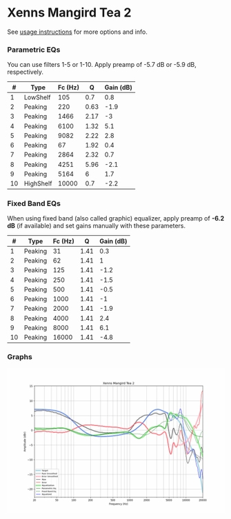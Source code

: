 # Xenns Mangird Tea 2
See [usage instructions](https://github.com/jaakkopasanen/AutoEq#usage) for more options and info.

### Parametric EQs
You can use filters 1-5 or 1-10. Apply preamp of -5.7 dB or -5.9 dB, respectively.

|   # | Type      |   Fc (Hz) |    Q |   Gain (dB) |
|-----|-----------|-----------|------|-------------|
|   1 | LowShelf  |       105 | 0.7  |         0.8 |
|   2 | Peaking   |       220 | 0.63 |        -1.9 |
|   3 | Peaking   |      1466 | 2.17 |        -3   |
|   4 | Peaking   |      6100 | 1.32 |         5.1 |
|   5 | Peaking   |      9082 | 2.22 |         2.8 |
|   6 | Peaking   |        67 | 1.92 |         0.4 |
|   7 | Peaking   |      2864 | 2.32 |         0.7 |
|   8 | Peaking   |      4251 | 5.96 |        -2.1 |
|   9 | Peaking   |      5164 | 6    |         1.7 |
|  10 | HighShelf |     10000 | 0.7  |        -2.2 |

### Fixed Band EQs
When using fixed band (also called graphic) equalizer, apply preamp of **-6.2 dB** (if available) and set gains manually with these parameters.

|   # | Type    |   Fc (Hz) |    Q |   Gain (dB) |
|-----|---------|-----------|------|-------------|
|   1 | Peaking |        31 | 1.41 |         0.3 |
|   2 | Peaking |        62 | 1.41 |         1   |
|   3 | Peaking |       125 | 1.41 |        -1.2 |
|   4 | Peaking |       250 | 1.41 |        -1.5 |
|   5 | Peaking |       500 | 1.41 |        -0.5 |
|   6 | Peaking |      1000 | 1.41 |        -1   |
|   7 | Peaking |      2000 | 1.41 |        -1.9 |
|   8 | Peaking |      4000 | 1.41 |         2.4 |
|   9 | Peaking |      8000 | 1.41 |         6.1 |
|  10 | Peaking |     16000 | 1.41 |        -4.8 |

### Graphs
![](./Xenns%20Mangird%20Tea%202.png)
